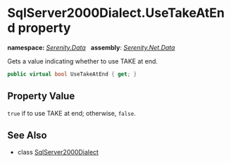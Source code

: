 # SqlServer2000Dialect.UseTakeAtEnd property
**namespace:** *[Serenity.Data](../../README.md#serenity.data-namespace)*   **assembly**: *[Serenity.Net.Data](../../README.md)*

Gets a value indicating whether to use TAKE at end.

```csharp
public virtual bool UseTakeAtEnd { get; }
```

## Property Value

`true` if to use TAKE at end; otherwise, `false`.

## See Also

* class [SqlServer2000Dialect](../SqlServer2000Dialect.md)